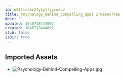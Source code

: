 ```yaml
---
id: u5t1lsakc2fy3y1fjyrozcv
title: Psychology_behind_compelling_apps 2 Resources
desc: ''
updated: 1645718444002
created: 1645718444002
stub: false
isDir: true
---
```

## Imported Assets
- ![Psychology-Behind-Compelling-Apps.jpg](/assets/psychology-behind-compelling-apps-p3hdozoi5y39.jpg)
